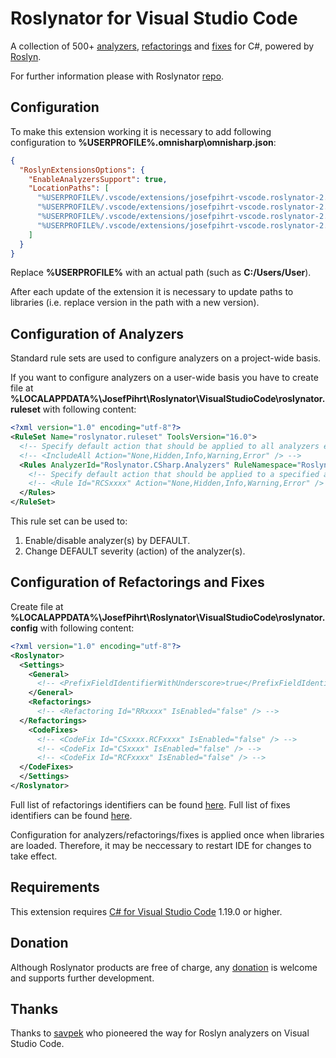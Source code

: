 # Roslynator for Visual Studio Code

A collection of 500+ [analyzers](https://github.com/JosefPihrt/Roslynator/blob/master/src/Analyzers/README.md), [refactorings](https://github.com/JosefPihrt/Roslynator/blob/master/src/Refactorings/README.md) and [fixes](https://github.com/JosefPihrt/Roslynator/blob/master/src/CodeFixes/README.md) for C#, powered by [Roslyn](https://github.com/dotnet/roslyn).

For further information please with Roslynator [repo](https://github.com/JosefPihrt/Roslynator).

## Configuration

To make this extension working it is necessary to add following configuration to **%USERPROFILE%\.omnisharp\omnisharp.json**:

```json
{
  "RoslynExtensionsOptions": {
    "EnableAnalyzersSupport": true,
    "LocationPaths": [
      "%USERPROFILE%/.vscode/extensions/josefpihrt-vscode.roslynator-2.1.3/roslyn/common",
      "%USERPROFILE%/.vscode/extensions/josefpihrt-vscode.roslynator-2.1.3/roslyn/analyzers",
      "%USERPROFILE%/.vscode/extensions/josefpihrt-vscode.roslynator-2.1.3/roslyn/refactorings",
      "%USERPROFILE%/.vscode/extensions/josefpihrt-vscode.roslynator-2.1.3/roslyn/fixes"
    ]
  }
}
```

Replace **%USERPROFILE%** with an actual path (such as **C:/Users/User**).

After each update of the extension it is necessary to update paths to libraries (i.e. replace version in the path with a new version).

## Configuration of Analyzers

Standard rule sets are used to configure analyzers on a project-wide basis.

If you want to configure analyzers on a user-wide basis you have to create file at **%LOCALAPPDATA%\JosefPihrt\Roslynator\VisualStudioCode\roslynator.ruleset** with following content:

```xml
<?xml version="1.0" encoding="utf-8"?>
<RuleSet Name="roslynator.ruleset" ToolsVersion="16.0">
  <!-- Specify default action that should be applied to all analyzers except those explicitly specified. -->
  <!-- <IncludeAll Action="None,Hidden,Info,Warning,Error" /> -->
  <Rules AnalyzerId="Roslynator.CSharp.Analyzers" RuleNamespace="Roslynator.CSharp.Analyzers">
    <!-- Specify default action that should be applied to a specified analyzer. -->
    <!-- <Rule Id="RCSxxxx" Action="None,Hidden,Info,Warning,Error" /> -->
  </Rules>
</RuleSet>
```

This rule set can be used to:

1. Enable/disable analyzer(s) by DEFAULT.
2. Change DEFAULT severity (action) of the analyzer(s).
 
## Configuration of Refactorings and Fixes

Create file at **%LOCALAPPDATA%\JosefPihrt\Roslynator\VisualStudioCode\roslynator.config** with following content:

```xml
<?xml version="1.0" encoding="utf-8"?>
<Roslynator>
  <Settings>
    <General>
      <!-- <PrefixFieldIdentifierWithUnderscore>true</PrefixFieldIdentifierWithUnderscore> -->
    </General>
    <Refactorings>
      <!-- <Refactoring Id="RRxxxx" IsEnabled="false" /> -->
  </Refactorings>
    <CodeFixes>
      <!-- <CodeFix Id="CSxxxx.RCFxxxx" IsEnabled="false" /> -->
      <!-- <CodeFix Id="CSxxxx" IsEnabled="false" /> -->
      <!-- <CodeFix Id="RCFxxxx" IsEnabled="false" /> -->
  </CodeFixes>
  </Settings>
</Roslynator>
```

Full list of refactorings identifiers can be found [here](https://github.com/JosefPihrt/Roslynator/blob/master/src/Refactorings/README.md). Full list of fixes identifiers can be found [here](https://github.com/JosefPihrt/Roslynator/blob/master/src/CodeFixes/README.md).

Configuration for analyzers/refactorings/fixes is applied once when libraries are loaded.
Therefore, it may be neccessary to restart IDE for changes to take effect.

## Requirements

This extension requires [C# for Visual Studio Code](https://marketplace.visualstudio.com/items?itemName=ms-vscode.csharp) 1.19.0 or higher.

## Donation

Although Roslynator products are free of charge, any [donation](https://www.paypal.com/cgi-bin/webscr?cmd=_s-xclick&hosted_button_id=BX85UA346VTN6) is welcome and supports further development.

## Thanks

Thanks to [savpek](https://github.com/savpek) who pioneered the way for Roslyn analyzers on Visual Studio Code.
